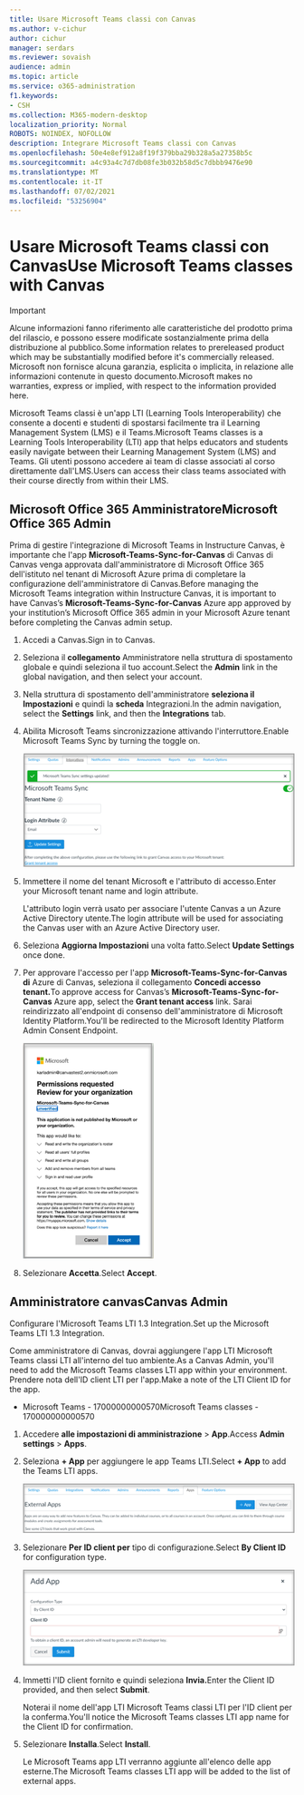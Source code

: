 ```yaml
---
title: Usare Microsoft Teams classi con Canvas
ms.author: v-cichur
author: cichur
manager: serdars
ms.reviewer: sovaish
audience: admin
ms.topic: article
ms.service: o365-administration
f1.keywords:
- CSH
ms.collection: M365-modern-desktop
localization_priority: Normal
ROBOTS: NOINDEX, NOFOLLOW
description: Integrare Microsoft Teams classi con Canvas
ms.openlocfilehash: 50e4e8ef912a8f19f379bba29b328a5a27358b5c
ms.sourcegitcommit: a4c93a4c7d7db08fe3b032b58d5c7dbbb9476e90
ms.translationtype: MT
ms.contentlocale: it-IT
ms.lasthandoff: 07/02/2021
ms.locfileid: "53256904"
---
```

# <a name="use-microsoft-teams-classes-with-canvas"></a><span data-ttu-id="8db1b-103">Usare Microsoft Teams classi con Canvas</span><span class="sxs-lookup"><span data-stu-id="8db1b-103">Use Microsoft Teams classes with Canvas</span></span>

> [!IMPORTANT]
> <span data-ttu-id="8db1b-104">Alcune informazioni fanno riferimento alle caratteristiche del prodotto prima del rilascio, e possono essere modificate sostanzialmente prima della distribuzione al pubblico.</span><span class="sxs-lookup"><span data-stu-id="8db1b-104">Some information relates to prereleased product which may be substantially modified before it's commercially released.</span></span> <span data-ttu-id="8db1b-105">Microsoft non fornisce alcuna garanzia, esplicita o implicita, in relazione alle informazioni contenute in questo documento.</span><span class="sxs-lookup"><span data-stu-id="8db1b-105">Microsoft makes no warranties, express or implied, with respect to the information provided here.</span></span>

<span data-ttu-id="8db1b-106">Microsoft Teams classi è un'app LTI (Learning Tools Interoperability) che consente a docenti e studenti di spostarsi facilmente tra il Learning Management System (LMS) e il Teams.</span><span class="sxs-lookup"><span data-stu-id="8db1b-106">Microsoft Teams classes is a Learning Tools Interoperability (LTI) app that helps educators and students easily navigate between their Learning Management System (LMS) and Teams.</span></span> <span data-ttu-id="8db1b-107">Gli utenti possono accedere ai team di classe associati al corso direttamente dall'LMS.</span><span class="sxs-lookup"><span data-stu-id="8db1b-107">Users can access their class teams associated with their course directly from within their LMS.</span></span>

## <a name="microsoft-office-365-admin"></a><span data-ttu-id="8db1b-108">Microsoft Office 365 Amministratore</span><span class="sxs-lookup"><span data-stu-id="8db1b-108">Microsoft Office 365 Admin</span></span>

<span data-ttu-id="8db1b-109">Prima di gestire l'integrazione di Microsoft Teams in Instructure Canvas, è importante che l'app **Microsoft-Teams-Sync-for-Canvas** di Canvas di Canvas venga approvata dall'amministratore di Microsoft Office 365 dell'istituto nel tenant di Microsoft Azure prima di completare la configurazione dell'amministratore di Canvas.</span><span class="sxs-lookup"><span data-stu-id="8db1b-109">Before managing the Microsoft Teams integration within Instructure Canvas, it is important to have Canvas’s **Microsoft-Teams-Sync-for-Canvas** Azure app approved by your institution’s Microsoft Office 365 admin in your Microsoft Azure tenant before completing the Canvas admin setup.</span></span>

1. <span data-ttu-id="8db1b-110">Accedi a Canvas.</span><span class="sxs-lookup"><span data-stu-id="8db1b-110">Sign in to Canvas.</span></span>

2. <span data-ttu-id="8db1b-111">Seleziona il **collegamento** Amministratore nella struttura di spostamento globale e quindi seleziona il tuo account.</span><span class="sxs-lookup"><span data-stu-id="8db1b-111">Select the **Admin** link in the global navigation, and then select your account.</span></span>

3. <span data-ttu-id="8db1b-112">Nella struttura di spostamento dell'amministratore **seleziona il Impostazioni** e quindi la **scheda** Integrazioni.</span><span class="sxs-lookup"><span data-stu-id="8db1b-112">In the admin navigation, select the **Settings** link, and then the **Integrations** tab.</span></span>

4. <span data-ttu-id="8db1b-113">Abilita Microsoft Teams sincronizzazione attivando l'interruttore.</span><span class="sxs-lookup"><span data-stu-id="8db1b-113">Enable Microsoft Teams Sync by turning the toggle on.</span></span>

   ![teams-sync](media/teams-sync.png)

5. <span data-ttu-id="8db1b-115">Immettere il nome del tenant Microsoft e l'attributo di accesso.</span><span class="sxs-lookup"><span data-stu-id="8db1b-115">Enter your Microsoft tenant name and login attribute.</span></span>

   <span data-ttu-id="8db1b-116">L'attributo login verrà usato per associare l'utente Canvas a un Azure Active Directory utente.</span><span class="sxs-lookup"><span data-stu-id="8db1b-116">The login attribute will be used for associating the Canvas user with an Azure Active Directory user.</span></span>

6. <span data-ttu-id="8db1b-117">Seleziona **Aggiorna Impostazioni** una volta fatto.</span><span class="sxs-lookup"><span data-stu-id="8db1b-117">Select **Update Settings** once done.</span></span>

7. <span data-ttu-id="8db1b-118">Per approvare l'accesso per l'app **Microsoft-Teams-Sync-for-Canvas di** Azure di Canvas, seleziona il collegamento **Concedi accesso tenant.**</span><span class="sxs-lookup"><span data-stu-id="8db1b-118">To approve access for Canvas’s **Microsoft-Teams-Sync-for-Canvas** Azure app, select the **Grant tenant access** link.</span></span> <span data-ttu-id="8db1b-119">Sarai reindirizzato all'endpoint di consenso dell'amministratore di Microsoft Identity Platform.</span><span class="sxs-lookup"><span data-stu-id="8db1b-119">You'll be redirected to the Microsoft Identity Platform Admin Consent Endpoint.</span></span>

   ![autorizzazioni](media/permissions.png)

8. <span data-ttu-id="8db1b-121">Selezionare **Accetta**.</span><span class="sxs-lookup"><span data-stu-id="8db1b-121">Select **Accept**.</span></span>

## <a name="canvas-admin"></a><span data-ttu-id="8db1b-122">Amministratore canvas</span><span class="sxs-lookup"><span data-stu-id="8db1b-122">Canvas Admin</span></span>

<span data-ttu-id="8db1b-123">Configurare l'Microsoft Teams LTI 1.3 Integration.</span><span class="sxs-lookup"><span data-stu-id="8db1b-123">Set up the Microsoft Teams LTI 1.3 Integration.</span></span>

<span data-ttu-id="8db1b-124">Come amministratore di Canvas, dovrai aggiungere l'app LTI Microsoft Teams classi LTI all'interno del tuo ambiente.</span><span class="sxs-lookup"><span data-stu-id="8db1b-124">As a Canvas Admin, you'll need to add the Microsoft Teams classes LTI app within your environment.</span></span> <span data-ttu-id="8db1b-125">Prendere nota dell'ID client LTI per l'app.</span><span class="sxs-lookup"><span data-stu-id="8db1b-125">Make a note of the LTI Client ID for the app.</span></span>

 - <span data-ttu-id="8db1b-126">Microsoft Teams - 17000000000570</span><span class="sxs-lookup"><span data-stu-id="8db1b-126">Microsoft Teams classes - 170000000000570</span></span>

1. <span data-ttu-id="8db1b-127">Accedere **alle impostazioni di amministrazione**  >  **App**.</span><span class="sxs-lookup"><span data-stu-id="8db1b-127">Access **Admin settings** > **Apps**.</span></span>

2. <span data-ttu-id="8db1b-128">Seleziona **+ App** per aggiungere le app Teams LTI.</span><span class="sxs-lookup"><span data-stu-id="8db1b-128">Select **+ App** to add the Teams LTI apps.</span></span>

   ![external-apps](media/external-apps.png)

3. <span data-ttu-id="8db1b-130">Selezionare **Per ID client per** tipo di configurazione.</span><span class="sxs-lookup"><span data-stu-id="8db1b-130">Select **By Client ID** for configuration type.</span></span>

   ![aggiungere app](media/add-app.png)

4. <span data-ttu-id="8db1b-132">Immetti l'ID client fornito e quindi seleziona **Invia.**</span><span class="sxs-lookup"><span data-stu-id="8db1b-132">Enter the Client ID provided, and then select **Submit**.</span></span>

   <span data-ttu-id="8db1b-133">Noterai il nome dell'app LTI Microsoft Teams classi LTI per l'ID client per la conferma.</span><span class="sxs-lookup"><span data-stu-id="8db1b-133">You'll notice the Microsoft Teams classes LTI app name for the Client ID for confirmation.</span></span>

5. <span data-ttu-id="8db1b-134">Selezionare **Installa**.</span><span class="sxs-lookup"><span data-stu-id="8db1b-134">Select **Install**.</span></span>

   <span data-ttu-id="8db1b-135">Le Microsoft Teams app LTI verranno aggiunte all'elenco delle app esterne.</span><span class="sxs-lookup"><span data-stu-id="8db1b-135">The Microsoft Teams classes LTI app will be added to the list of external apps.</span></span>
